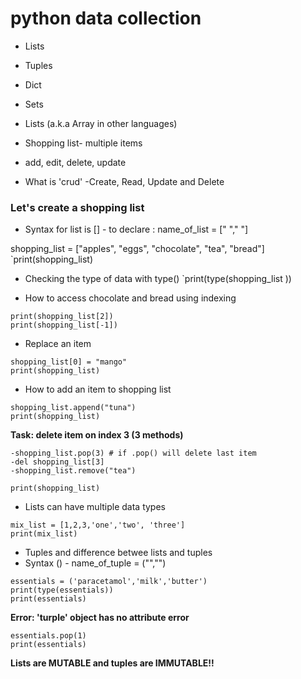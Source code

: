 # python data collection
- Lists
- Tuples
- Dict
- Sets

- Lists (a.k.a Array in other languages)


- Shopping list- multiple items
- add, edit, delete, update
- What is 'crud' -Create, Read, Update and Delete


### Let's create a shopping list
- Syntax for list is [] - to declare : name_of_list = [" "," "]

shopping_list = ["apples", "eggs", "chocolate", "tea", "bread"]
`print(shopping_list)

- Checking the type of data with type()
`print(type(shopping_list ))

- How to access chocolate and bread using indexing
```
print(shopping_list[2])
print(shopping_list[-1])
```

- Replace an item
```
shopping_list[0] = "mango"
print(shopping_list)
```
- How to add an item to shopping list
```
shopping_list.append("tuna")
print(shopping_list)
```

 **Task: delete item on index 3 (3 methods)**

```
-shopping_list.pop(3) # if .pop() will delete last item
-del shopping_list[3]
-shopping_list.remove("tea")

print(shopping_list)
```

- Lists can have multiple data types
```
mix_list = [1,2,3,'one','two', 'three']
print(mix_list)
```
- Tuples and difference betwee lists and tuples
- Syntax () - name_of_tuple = ("","")
```
essentials = ('paracetamol','milk','butter')
print(type(essentials))
print(essentials)
```
 **Error: 'turple' object has no attribute error**
```
essentials.pop(1)
print(essentials)
```
 **Lists are MUTABLE and tuples are IMMUTABLE!!**


